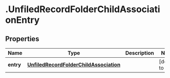 # .UnfiledRecordFolderChildAssociationEntry

## Properties
Name | Type | Description | Notes
------------ | ------------- | ------------- | -------------
**entry** | [**UnfiledRecordFolderChildAssociation**](UnfiledRecordFolderChildAssociation.md) |  | [default to null]


